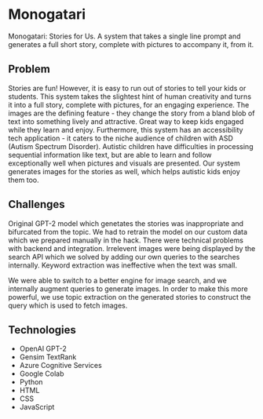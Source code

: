 # Monogatari

Monogatari: Stories for Us. A system that takes a single line prompt and generates a full short story, complete with pictures to accompany it, from it.

## Problem

Stories are fun! However, it is easy to run out of stories to tell your kids or students. This system takes the slightest hint of human creativity and turns it into a full story, complete with pictures, for an engaging experience. The images are the defining feature - they change the story from a bland blob of text into something lively and attractive. Great way to keep kids engaged while they learn and enjoy. Furthermore, this system has an accessibility tech application - it caters to the niche audience of children with ASD (Autism Spectrum Disorder). Autistic children have difficulties in processing sequential information like text, but are able to learn and follow exceptionally well when pictures and visuals are presented. Our system generates images for the stories as well, which helps autistic kids enjoy them too.

## Challenges

Original GPT-2 model which genetates the stories was inappropriate and bifurcated from the topic. We had to retrain the model on our custom data which we prepared manually in the hack. There were technical problems with backend and integration. Irrelevent images were being displayed by the search API which we solved by adding our own queries to the searches internally. Keyword extraction was ineffective when the text was small.

We were able to switch to a better engine for image search, and we internally augment queries to generate images. In order to make this more powerful, we use topic extraction on the generated stories to construct the query which is used to fetch images.

## Technologies
- OpenAI GPT-2
- Gensim TextRank
- Azure Cognitive Services
- Google Colab
- Python
- HTML
- CSS
- JavaScript